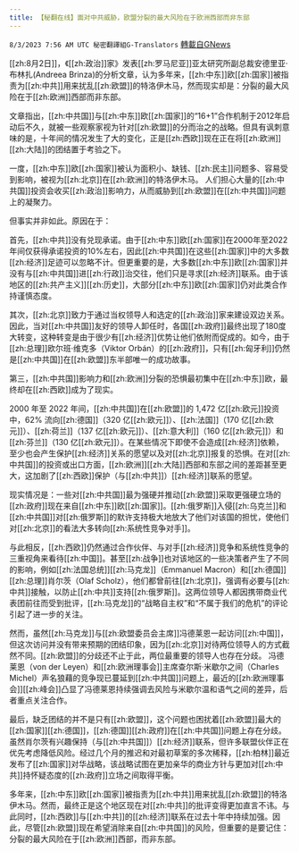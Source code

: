 ```yaml
---
title: 【秘翻在线】面对中共威胁，欧盟分裂的最大风险在于欧洲西部而非东部
---
```

`8/3/2023 7:56 AM UTC 秘密翻譯組G-Translators` [轉載自GNews](https://gnews.org/articles/1516215)

[[zh:8月2日]]，《[[zh:政治]]家》发表[[zh:罗马尼亚]]亚太研究所副总裁安德里亚·布林扎(Andreea Brinza)的分析文章，认为多年来，[[zh:中东]]欧[[zh:国家]]被指责为[[zh:中共]]用来扰乱[[zh:欧盟]]的特洛伊木马，然而现实却是：分裂的最大风险在于[[zh:欧洲]]西部而非东部。

文章指出，[[zh:中共国]]与[[zh:中东]]欧[[zh:国家]]的“16+1”合作机制于2012年启动后不久，就被一些观察家视为针对[[zh:欧盟]]的分而治之的战略。但具有讽刺意味的是，十年间的情况发生了大的变化，正是[[zh:西欧]]现在正在将[[zh:欧洲]][[zh:大陆]]的团结置于考验之下。

一度，[[zh:中东]]欧[[zh:国家]]被认为面积小、缺钱、[[zh:民主]]问题多、容易受到影响，被视为[[zh:北京]]在[[zh:欧洲]]的特洛伊木马。 人们担心大量的[[zh:中共国]]投资会收买[[zh:政治]]影响力，从而威胁到[[zh:欧盟]]在[[zh:中共国]]问题上的凝聚力。

但事实并非如此。原因在于：

首先，[[zh:中共]]没有兑现承诺。由于[[zh:中东]]欧[[zh:国家]]在2000年至2022年间仅获得承诺投资的10%左右，因此[[zh:中共国]]在这些[[zh:国家]]中的大多数[[zh:经济]]足迹可以忽略不计。但更重要的是，大多数[[zh:中东]]欧[[zh:国家]]并没有与[[zh:中共国]]进[[zh:行政]]治交往，他们只是寻求[[zh:经济]]联系。由于该地区的[[zh:共产主义]][[zh:历史]]，大部分[[zh:中东]]欧[[zh:国家]]仍对此类合作持谨慎态度。

其次，[[zh:北京]]致力于通过当权领导人和选定的[[zh:政治]]家来建设双边关系。因此，当对[[zh:中共国]]友好的领导人卸任时，各国[[zh:政府]]最终出现了180度大转变，这种转变是由于很少有[[zh:经济]]优势让他们依附而促成的。如今，由于[[zh:总理]]欧尔班·维克多（Viktor Orbán）的[[zh:政府]]，只有[[zh:匈牙利]]仍然是[[zh:中共国]]在[[zh:欧盟]]东半部唯一的成功故事。

第三，[[zh:中共国]]影响力和[[zh:欧洲]]分裂的恐惧最初集中在[[zh:中东]]欧，最终却在[[zh:西欧]]成为了现实。

 2000 年至 2022 年间，[[zh:中共国]]在[[zh:欧盟]]的 1,472 亿[[zh:欧元]]投资中，62% 流向[[zh:德国]]（320 亿[[zh:欧元]]）、[[zh:法国]]（170 亿[[zh:欧元]]）、[[zh:荷兰]]（137 亿[[zh:欧元]]）、[[zh:意大利]]（160 亿[[zh:欧元]]）和 [[zh:芬兰]]（130 亿[[zh:欧元]]）。在某些情况下即使不会造成[[zh:经济]]依赖，至少也会产生保护[[zh:经济]]关系的愿望以及对[[zh:北京]]报复的恐惧。在对[[zh:中共国]]的投资或出口方面，[[zh:欧洲]][[zh:大陆]]西部和东部之间的差距甚至更大，这加剧了[[zh:西欧]]保护（与[[zh:中共]]）[[zh:经济]]联系的愿望。

现实情况是：一些对[[zh:中共国]]最为强硬并推动[[zh:欧盟]]采取更强硬立场的[[zh:政府]]现在来自[[zh:中东]]欧[[zh:国家]]。[[zh:俄罗斯]]入侵[[zh:乌克兰]]和[[zh:中共国]]对[[zh:俄罗斯]]的默许支持极大地放大了他们对该国的担忧，使他们对[[zh:北京]]的看法大多转向[[zh:系统性竞争对手]]。

与此相反，[[zh:西欧]]仍然通过合作伙伴、与对手[[zh:经济]]竞争和系统性竞争的三重视角来看待[[zh:中国]]。甚至[[zh:战争]]也对该地区的一些决策者产生了不同的影响，例如[[zh:法国总统]][[zh:马克龙]]（Emmanuel Macron）和[[zh:德国]][[zh:总理]]肖尔茨（Olaf Scholz），他们都曾前往[[zh:北京]]，强调有必要与[[zh:中共]]接触，以防止[[zh:中共]]支持[[zh:俄罗斯]]。这两位领导人都因携带商业代表团前往而受到批评，[[zh:马克龙]]的“战略自主权”和“不属于我们的危机”的评论引起了进一步的关注。

然而，虽然[[zh:马克龙]]与[[zh:欧盟委员会主席]]冯德莱恩一起访问[[zh:中国]]，但这次访问并没有带来预期的团结印象，因为[[zh:北京]]对待两位领导人的方式截然不同。[[zh:欧盟]]的分歧还不止于此，两位最重要的领导人也存在分歧。 冯德莱恩（von der Leyen）和[[zh:欧洲理事会]]主席查尔斯·米歇尔之间（Charles Michel）声名狼藉的竞争现已蔓延到[[zh:中共国]]问题上，最近的[[zh:欧洲理事会]][[zh:峰会]]凸显了冯德莱恩持续强调去风险与米歇尔温和语气之间的差异，后者重点关注合作。

最后，缺乏团结的并不是只有[[zh:欧盟]]，这个问题也困扰着[[zh:欧盟]]最大的[[zh:国家]][[zh:德国]]，[[zh:德国]][[zh:政府]]在[[zh:中共国]]问题上存在分歧。虽然肖尔茨有兴趣保持（与[[zh:中共国]]）[[zh:经济]]联系，但许多联盟伙伴正在优先考虑降低风险。经过几个月的推迟和对最初草案的多次稀释，[[zh:柏林]]最近发布了[[zh:国家]]对华战略，该战略试图在更加亲华的商业方针与更加对[[zh:中共]]持怀疑态度的[[zh:政府]]立场之间取得平衡。

多年来，[[zh:中东]]欧[[zh:国家]]被指责为[[zh:中共]]用来扰乱[[zh:欧盟]]的特洛伊木马。然而，最终正是这个地区现在对[[zh:中共]]的批评变得更加直言不讳。与此同时，[[zh:西欧]]与[[zh:中共]]的[[zh:经济]]联系在过去十年中持续加强。因此，尽管[[zh:欧盟]]现在希望消除来自[[zh:中共国]]的风险，但重要的是要记住：分裂的最大风险在于[[zh:欧洲]]西部，而非东部。
